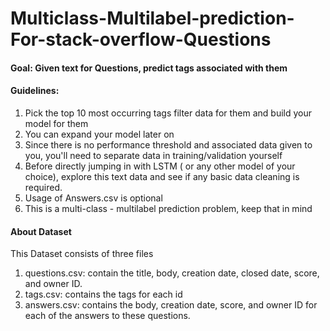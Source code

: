 # Multiclass-Multilabel-prediction-For-stack-overflow-Questions

#### Goal: Given text for Questions, predict tags associated with them
#### Guidelines:
1. Pick the top 10 most occurring tags filter data for them and build your model for them 
2. You can expand your model later on 
3. Since there is no performance threshold and associated data given to you, you'll need to separate data in training/validation yourself 
4. Before directly jumping in with LSTM ( or any other model of your choice), explore this text data and see if any basic data cleaning is required.
5. Usage of Answers.csv is optional 
6. This is a multi-class - multilabel prediction problem, keep that in mind
#### About Dataset
This Dataset consists of three files
1. questions.csv: contain the title, body, creation date, closed date, score, and owner ID.
2. tags.csv: contains the tags for each id
3. answers.csv: contains the body, creation date, score, and owner ID for each of the answers to these questions.

